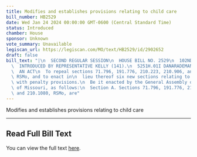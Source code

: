 ```yaml
---
title: Modifies and establishes provisions relating to child care
bill_number: HB2529
date: Wed Jan 24 2024 00:00:00 GMT-0600 (Central Standard Time)
status: Introduced
chamber: House
sponsor: Unknown
vote_summary: Unavailable
legiscan_url: https://legiscan.com/MO/text/HB2529/id/2902652
draft: false
bill_text: "|\n  SECOND REGULAR SESSION\n  HOUSE BILL NO. 2529\n  102ND GENERAL ASSEMBLY\n\
  \  INTRODUCED BY REPRESENTATIVE KELLY (141).\n  5251H.01I DANARADEMANMILLER,ChiefClerk\n\
  \  AN ACT\n  To repeal sections 71.796, 191.776, 210.223, 210.906, and 210.1080,\
  \ RSMo, and to enact in\n  lieu thereof six new sections relating to child care,\
  \ with penalty provisions.\n  Be it enacted by the General Assembly of the state\
  \ of Missouri, as follows:\n  Section A. Sections 71.796, 191.776, 210.223, 210.906,\
  \ and 210.1080, RSMo, are"
---
```

Modifies and establishes provisions relating to child care

---

## Read Full Bill Text

You can view the full text [here](https://legiscan.com/MO/text/HB2529/id/2902652).
